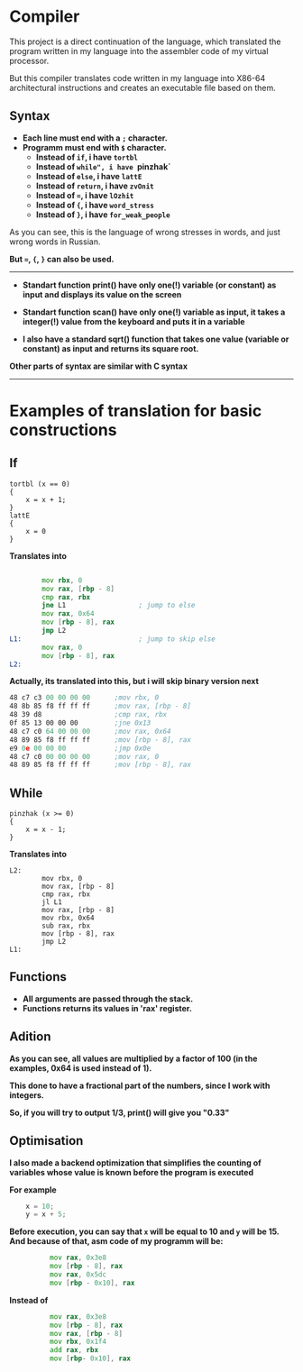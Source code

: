 # Compiler

This project is a direct continuation of the language, which translated the program written in my language into the assembler code of my virtual processor.

But this compiler translates code written in my language into X86-64 architectural instructions and creates an executable file based on them.

## Syntax

+ **Each line must end with a `;` character.**
+ **Programm must end with `$` character.**
    + **Instead of `if`, i have `tortbl`**
    + **Instead of `while", i have `pinzhak`**
    + **Instead of `else`, i have `lattE`**
    + **Instead of `return`, i have `zvOnit`**
    + **Instead of `=`, i have `lOzhit`**
    + **Instead of `{`, i have `word_stress`**
    + **Instead of `}`, i have `for_weak_people`**

As you can see, this is the language of wrong stresses in words, and just wrong words in Russian.

**But `=`, `{`, `}` can also be used.**

------------------------------------------
+ **Standart function print() have only one(!) variable (or constant) as input and displays its value on the screen**

+ **Standart function scan() have only one(!) variable as input, it takes a integer(!) value from the keyboard and puts it in a variable**

+ **I also have a standard sqrt() function that takes one value (variable or constant) as input and returns its square root.**

**Other parts of syntax are similar with C syntax**

-----------------------------------------------
# Examples of translation for basic constructions

## If

```
tortbl (x == 0)
{
    x = x + 1;
}
lattE
{
    x = 0
}
```
**Translates into**

``` asm

        mov rbx, 0
        mov rax, [rbp - 8]
        cmp rax, rbx
        jne L1                  ; jump to else
        mov rax, 0x64
        mov [rbp - 8], rax
        jmp L2
L1:                             ; jump to skip else
        mov rax, 0
        mov [rbp - 8], rax
L2:
```
**Actually, its translated into this, but i will skip binary version next**
``` asm
48 c7 c3 00 00 00 00      ;mov rbx, 0
48 8b 85 f8 ff ff ff      ;mov rax, [rbp - 8]
48 39 d8                  ;cmp rax, rbx
0f 85 13 00 00 00         ;jne 0x13
48 c7 c0 64 00 00 00      ;mov rax, 0x64
48 89 85 f8 ff ff ff      ;mov [rbp - 8], rax
e9 0e 00 00 00            ;jmp 0x0e
48 c7 c0 00 00 00 00      ;mov rax, 0
48 89 85 f8 ff ff ff      ;mov [rbp - 8], rax
```
## While

```
pinzhak (x >= 0)
{
    x = x - 1;
}
```
**Translates into**

```
L2:
        mov rbx, 0
        mov rax, [rbp - 8]
        cmp rax, rbx
        jl L1
        mov rax, [rbp - 8]
        mov rbx, 0x64
        sub rax, rbx
        mov [rbp - 8], rax
        jmp L2
L1:
```
## Functions

+ **Аll arguments are passed through the stack.**
+ **Functions returns its values in 'rax' register.**

## Adition

**As you can see, all values ​​are multiplied by a factor of 100 (in the examples, 0x64 is used instead of 1).**

**This done to have a fractional part of the numbers, since I work with integers.**

**So, if you will try to output 1/3, print() will give you "0.33"**

## Optimisation 

**I also made a backend optimization that simplifies the counting of variables whose value is known before the program is executed**

**For example**
``` cpp
    x = 10;
    y = x + 5;
```
**Before execution, you can say that `x` will be equal to 10 and `y` will be 15.**
**And because of that, asm code of my programm will be:**
``` asm 
          mov rax, 0x3e8
          mov [rbp - 8], rax
          mov rax, 0x5dc
          mov [rbp - 0x10], rax
```
**Instead of**
``` asm
          mov rax, 0x3e8
          mov [rbp - 8], rax
          mov rax, [rbp - 8]
          mov rbx, 0x1f4
          add rax, rbx
          mov [rbp- 0x10], rax

```














